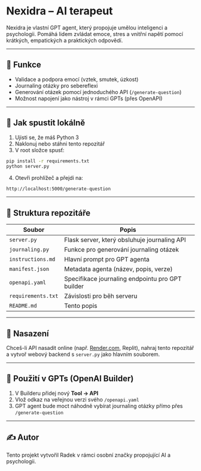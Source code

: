 # Nexidra – AI terapeut

Nexidra je vlastní GPT agent, který propojuje umělou inteligenci a psychologii. Pomáhá lidem zvládat emoce, stres a vnitřní napětí pomocí krátkých, empatických a praktických odpovědí.

---

## 🧠 Funkce

- Validace a podpora emocí (vztek, smutek, úzkost)
- Journaling otázky pro sebereflexi
- Generování otázek pomocí jednoduchého API (`/generate-question`)
- Možnost napojení jako nástroj v rámci GPTs (přes OpenAPI)

---

## 🚀 Jak spustit lokálně

1. Ujisti se, že máš Python 3
2. Naklonuj nebo stáhni tento repozitář
3. V root složce spusť:

```bash
pip install -r requirements.txt
python server.py
```

4. Otevři prohlížeč a přejdi na:

```
http://localhost:5000/generate-question
```

---

## 📁 Struktura repozitáře

| Soubor               | Popis |
|----------------------|-------|
| `server.py`          | Flask server, který obsluhuje journaling API |
| `journaling.py`      | Funkce pro generování journaling otázek |
| `instructions.md`    | Hlavní prompt pro GPT agenta |
| `manifest.json`      | Metadata agenta (název, popis, verze) |
| `openapi.yaml`       | Specifikace journaling endpointu pro GPT builder |
| `requirements.txt`   | Závislosti pro běh serveru |
| `README.md`          | Tento popis |

---

## 🔗 Nasazení

Chceš-li API nasadit online (např. [Render.com](https://render.com), Replit), nahraj tento repozitář a vytvoř webový backend s `server.py` jako hlavním souborem.

---

## 🤖 Použití v GPTs (OpenAI Builder)

1. V Builderu přidej nový **Tool → API**
2. Vlož odkaz na veřejnou verzi svého `/openapi.yaml`
3. GPT agent bude moct náhodně vybírat journaling otázky přímo přes `/generate-question`

---

## ✍️ Autor

Tento projekt vytvořil Radek v rámci osobní značky propojující AI a psychologii.